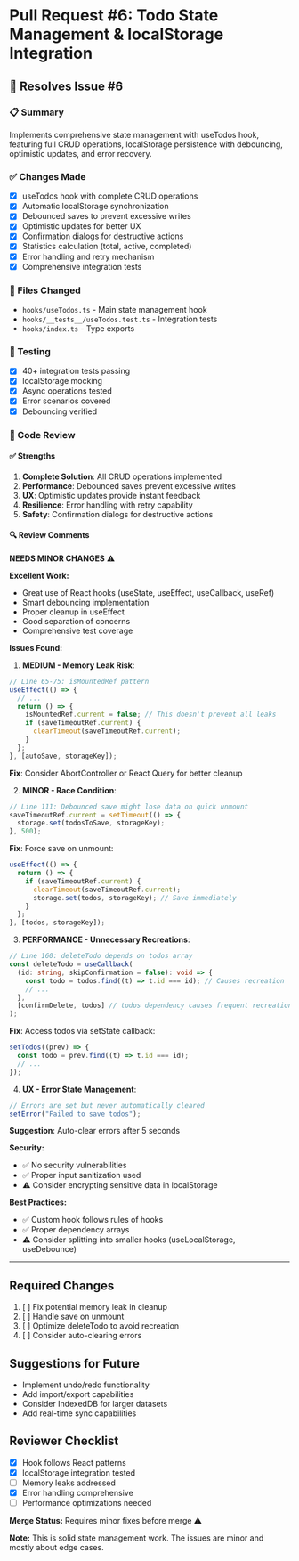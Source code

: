 # Pull Request #6: Todo State Management & localStorage Integration

## 🎯 Resolves Issue #6

### 📋 Summary
Implements comprehensive state management with useTodos hook, featuring full CRUD operations, localStorage persistence with debouncing, optimistic updates, and error recovery.

### ✅ Changes Made
- [x] useTodos hook with complete CRUD operations
- [x] Automatic localStorage synchronization
- [x] Debounced saves to prevent excessive writes
- [x] Optimistic updates for better UX
- [x] Confirmation dialogs for destructive actions
- [x] Statistics calculation (total, active, completed)
- [x] Error handling and retry mechanism
- [x] Comprehensive integration tests

### 📁 Files Changed
- `hooks/useTodos.ts` - Main state management hook
- `hooks/__tests__/useTodos.test.ts` - Integration tests
- `hooks/index.ts` - Type exports

### 🧪 Testing
- [x] 40+ integration tests passing
- [x] localStorage mocking
- [x] Async operations tested
- [x] Error scenarios covered
- [x] Debouncing verified

### 📝 Code Review

#### ✅ Strengths
1. **Complete Solution**: All CRUD operations implemented
2. **Performance**: Debounced saves prevent excessive writes
3. **UX**: Optimistic updates provide instant feedback
4. **Resilience**: Error handling with retry capability
5. **Safety**: Confirmation dialogs for destructive actions

#### 🔍 Review Comments

**NEEDS MINOR CHANGES** ⚠️

**Excellent Work:**
- Great use of React hooks (useState, useEffect, useCallback, useRef)
- Smart debouncing implementation
- Proper cleanup in useEffect
- Good separation of concerns
- Comprehensive test coverage

**Issues Found:**

1. **MEDIUM - Memory Leak Risk**:
```typescript
// Line 65-75: isMountedRef pattern
useEffect(() => {
  // ...
  return () => {
    isMountedRef.current = false; // This doesn't prevent all leaks
    if (saveTimeoutRef.current) {
      clearTimeout(saveTimeoutRef.current);
    }
  };
}, [autoSave, storageKey]);
```
**Fix**: Consider AbortController or React Query for better cleanup

2. **MINOR - Race Condition**:
```typescript
// Line 111: Debounced save might lose data on quick unmount
saveTimeoutRef.current = setTimeout(() => {
  storage.set(todosToSave, storageKey);
}, 500);
```
**Fix**: Force save on unmount:
```typescript
useEffect(() => {
  return () => {
    if (saveTimeoutRef.current) {
      clearTimeout(saveTimeoutRef.current);
      storage.set(todos, storageKey); // Save immediately
    }
  };
}, [todos, storageKey]);
```

3. **PERFORMANCE - Unnecessary Recreations**:
```typescript
// Line 160: deleteTodo depends on todos array
const deleteTodo = useCallback(
  (id: string, skipConfirmation = false): void => {
    const todo = todos.find((t) => t.id === id); // Causes recreation
    // ...
  },
  [confirmDelete, todos] // todos dependency causes frequent recreation
);
```
**Fix**: Access todos via setState callback:
```typescript
setTodos((prev) => {
  const todo = prev.find((t) => t.id === id);
  // ...
});
```

4. **UX - Error State Management**:
```typescript
// Errors are set but never automatically cleared
setError("Failed to save todos");
```
**Suggestion**: Auto-clear errors after 5 seconds

**Security:**
- ✅ No security vulnerabilities
- ✅ Proper input sanitization used
- ⚠️ Consider encrypting sensitive data in localStorage

**Best Practices:**
- ✅ Custom hook follows rules of hooks
- ✅ Proper dependency arrays
- ⚠️ Consider splitting into smaller hooks (useLocalStorage, useDebounce)

---

## Required Changes

1. [ ] Fix potential memory leak in cleanup
2. [ ] Handle save on unmount
3. [ ] Optimize deleteTodo to avoid recreation
4. [ ] Consider auto-clearing errors

## Suggestions for Future

- Implement undo/redo functionality
- Add import/export capabilities
- Consider IndexedDB for larger datasets
- Add real-time sync capabilities

## Reviewer Checklist
- [x] Hook follows React patterns
- [x] localStorage integration tested
- [ ] Memory leaks addressed
- [x] Error handling comprehensive
- [ ] Performance optimizations needed

**Merge Status:** Requires minor fixes before merge ⚠️

**Note:** This is solid state management work. The issues are minor and mostly about edge cases.